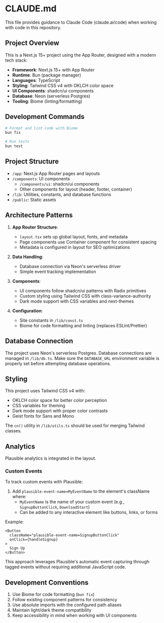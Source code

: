 # CLAUDE.md

This file provides guidance to Claude Code (claude.ai/code) when working with code in this repository.

## Project Overview

This is a Next.js 15+ project using the App Router, designed with a modern tech stack:

- **Framework**: Next.js 15+ with App Router
- **Runtime**: Bun (package manager)
- **Languages**: TypeScript
- **Styling**: Tailwind CSS v4 with OKLCH color space
- **UI Components**: shadcn/ui components
- **Database**: Neon (serverless Postgres)
- **Tooling**: Biome (linting/formatting)

## Development Commands

```bash
# Format and lint code with Biome
bun fix

# Run tests
bun test
```

## Project Structure

- `/app`: Next.js App Router pages and layouts
- `/components`: UI components
  - `/components/ui`: shadcn/ui components
  - Other components for layout (header, footer, container)
- `/lib`: Utilities, constants, and database functions
- `/public`: Static assets

## Architecture Patterns

1. **App Router Structure**:
   - `layout.tsx` sets up global layout, fonts, and metadata
   - Page components use Container component for consistent spacing
   - Metadata is configured in layout for SEO optimizations

2. **Data Handling**:
   - Database connection via Neon's serverless driver
   - Simple event tracking implementation

3. **Components**:
   - UI components follow shadcn/ui patterns with Radix primitives
   - Custom styling using Tailwind CSS with class-variance-authority
   - Dark mode support with CSS variables and next-themes

4. **Configuration**:
   - Site constants in `/lib/const.ts`
   - Biome for code formatting and linting (replaces ESLint/Prettier)

## Database Connection

The project uses Neon's serverless Postgres. Database connections are managed in `/lib/db.ts`. Make sure the `DATABASE_URL` environment variable is properly set before attempting database operations.

## Styling

This project uses Tailwind CSS v4 with:
- OKLCH color space for better color perception
- CSS variables for theming
- Dark mode support with proper color contrasts
- Geist fonts for Sans and Mono

The `cn()` utility in `/lib/utils.ts` should be used for merging Tailwind classes.

## Analytics

Plausible analytics is integrated in the layout.

### Custom Events

To track custom events with Plausible:

1. Add `plausible-event-name=MyEventName` to the element's className where:
   - `MyEventName` is the name of your custom event (e.g., `SignupButtonClick`, `DownloadStart`)
   - Can be added to any interactive element like buttons, links, or forms

Example:
```tsx
<Button 
  className="plausible-event-name=SignupButtonClick"
  onClick={handleSignup}
>
  Sign Up
</Button>
```

This approach leverages Plausible's automatic event capturing through tagged events without requiring additional JavaScript code.

## Development Conventions

1. Use Biome for code formatting (`bun fix`)
2. Follow existing component patterns for consistency
3. Use absolute imports with the configured path aliases
4. Maintain light/dark theme compatibility
5. Keep accessibility in mind when working with UI components
